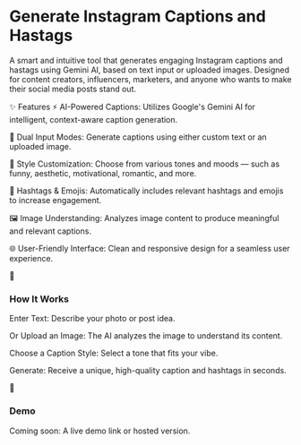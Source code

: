 <h1>Generate Instagram Captions and Hastags</h1>

A smart and intuitive tool that generates engaging Instagram captions and hastags using Gemini AI, based on text input or uploaded images. Designed for content creators, influencers, marketers, and anyone who wants to make their social media posts stand out.

✨ Features
⚡ AI-Powered Captions: Utilizes Google's Gemini AI for intelligent, context-aware caption generation.

🧠 Dual Input Modes: Generate captions using either custom text or an uploaded image.

🎯 Style Customization: Choose from various tones and moods — such as funny, aesthetic, motivational, romantic, and more.

🔗 Hashtags & Emojis: Automatically includes relevant hashtags and emojis to increase engagement.

🖼️ Image Understanding: Analyzes image content to produce meaningful and relevant captions.

🌐 User-Friendly Interface: Clean and responsive design for a seamless user experience.


🧠 <h3>How It Works</h3>

Enter Text: Describe your photo or post idea.

Or Upload an Image: The AI analyzes the image to understand its content.

Choose a Caption Style: Select a tone that fits your vibe.

Generate: Receive a unique, high-quality caption  and hashtags in seconds.

📸 <h3>Demo</h3>
Coming soon: A live demo link or hosted version.



